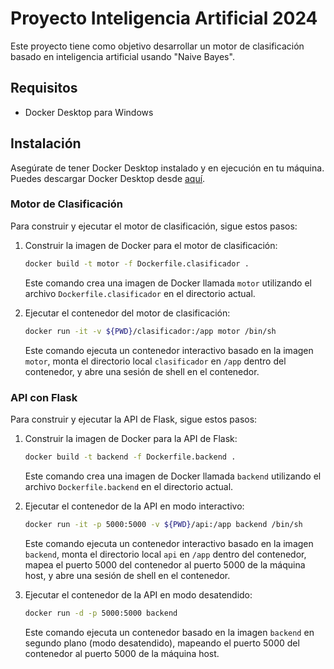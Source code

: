 # Proyecto Inteligencia Artificial 2024

Este proyecto tiene como objetivo desarrollar un motor de clasificación basado en inteligencia artificial usando "Naive Bayes".

## Requisitos

- Docker Desktop para Windows

## Instalación

Asegúrate de tener Docker Desktop instalado y en ejecución en tu máquina. Puedes descargar Docker Desktop desde [aquí](https://www.docker.com/products/docker-desktop).

### Motor de Clasificación

Para construir y ejecutar el motor de clasificación, sigue estos pasos:

1. Construir la imagen de Docker para el motor de clasificación:
    ```bash
    docker build -t motor -f Dockerfile.clasificador .
    ```

    Este comando crea una imagen de Docker llamada `motor` utilizando el archivo `Dockerfile.clasificador` en el directorio actual.

2. Ejecutar el contenedor del motor de clasificación:
    ```bash
    docker run -it -v ${PWD}/clasificador:/app motor /bin/sh
    ```

    Este comando ejecuta un contenedor interactivo basado en la imagen `motor`, monta el directorio local `clasificador` en `/app` dentro del contenedor, y abre una sesión de shell en el contenedor.

### API con Flask

Para construir y ejecutar la API de Flask, sigue estos pasos:

1. Construir la imagen de Docker para la API de Flask:
    ```bash
    docker build -t backend -f Dockerfile.backend .
    ```

    Este comando crea una imagen de Docker llamada `backend` utilizando el archivo `Dockerfile.backend` en el directorio actual.

2. Ejecutar el contenedor de la API en modo interactivo:
    ```bash
    docker run -it -p 5000:5000 -v ${PWD}/api:/app backend /bin/sh
    ```

    Este comando ejecuta un contenedor interactivo basado en la imagen `backend`, monta el directorio local `api` en `/app` dentro del contenedor, mapea el puerto 5000 del contenedor al puerto 5000 de la máquina host, y abre una sesión de shell en el contenedor.

3. Ejecutar el contenedor de la API en modo desatendido:
    ```bash
    docker run -d -p 5000:5000 backend
    ```

    Este comando ejecuta un contenedor basado en la imagen `backend` en segundo plano (modo desatendido), mapeando el puerto 5000 del contenedor al puerto 5000 de la máquina host.